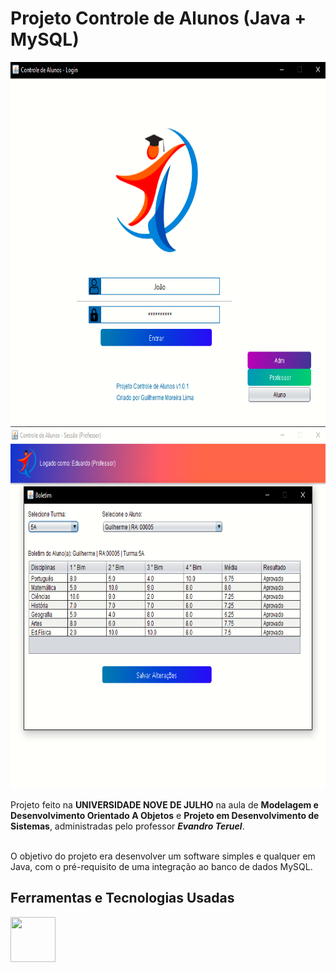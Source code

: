 # Projeto Controle de Alunos (Java + MySQL)
<img src="https://raw.githubusercontent.com/Guilherme-Moreira-Lima/-Projeto-Faculdade-Java---Controle-de-Alunos/main/PControleAlunos/src/login.png" height="580"/>
<img src="https://raw.githubusercontent.com/Guilherme-Moreira-Lima/-Projeto-Faculdade-Java---Controle-de-Alunos/main/PControleAlunos/src/boletim.png" height="580"/>

Projeto feito na **UNIVERSIDADE NOVE DE JULHO** na aula de **Modelagem e Desenvolvimento Orientado A Objetos** e **Projeto em Desenvolvimento de Sistemas**, administradas pelo professor ***Evandro Teruel***.<br/><br/>

O objetivo do projeto era desenvolver um software simples e qualquer em Java, com o pré-requisito de uma integração ao banco de dados MySQL.


## Ferramentas e Tecnologias Usadas
<img src="https://cdn.jsdelivr.net/gh/devicons/devicon/icons/java/java-original-wordmark.svg" width="72" height="72"/>

